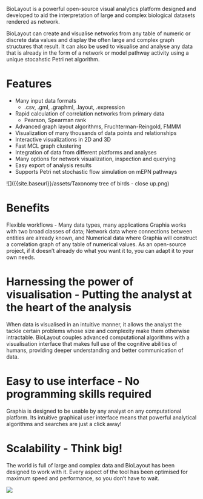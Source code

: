 BioLayout is a powerful open-source visual analytics platform designed and developed to aid the interpretation of large and complex biological datasets rendered as network.

BioLayout can create and visualise networks from any table of numeric or discrete data values and display the often large and complex graph structures that result. It can also be used to visualise and analyse any data that is already in the form of a network or model pathway activity using a unique stocahstic Petri net algorithm. 

# **Features**

- Many input data formats
  - .csv, .gml, .graphml, .layout, .expression
- Rapid calculation of correlation networks from primary data 
  - Pearson, Spearman rank
- Advanced graph layout algorithms, Fruchterman-Reingold, FMMM
-	Visualization of many thousands of data points and relationships
-	Interactive visualizations in 2D and 3D
-	Fast MCL graph clustering
-	Integration of data from different platforms and analyses
-	Many options for network visualization, inspection and querying
-	Easy export of analysis results
-	Supports Petri net stochastic flow simulation on mEPN pathways

![]({{site.baseurl}}/assets/Taxonomy tree of birds - close up.png)

# **Benefits**
Flexible workflows - Many data types, many applications
Graphia works with two broad classes of data; Network data where connections between entities are already known, and Numerical data where Graphia will construct a correlation graph of any table of numerical values. As an open-source project, if it doesn’t already do what you want it to, you can adapt it to your own needs.

# Harnessing the power of visualisation - Putting the analyst at the heart of the analysis
When data is visualised in an intuitive manner, it allows the analyst the tackle certain problems whose size and complexity make them otherwise intractable. BioLayout couples advanced computational algorithms with a visualisation interface that makes full use of the cognitive abilities of humans, providing deeper understanding and better communication of data.

# Easy to use interface - No programming skills required
Graphia is designed to be usable by any analyst on any computational platform. Its intuitive graphical user interface means that powerful analytical algorithms and searches are just a click away!

# Scalability - Think big!
The world is full of large and complex data and BioLayout has been designed to work with it. Every aspect of the tool has been optimised for maximum speed and performance, so you don’t have to wait.


![]({{site.baseurl}}/assets/Logos.png)
